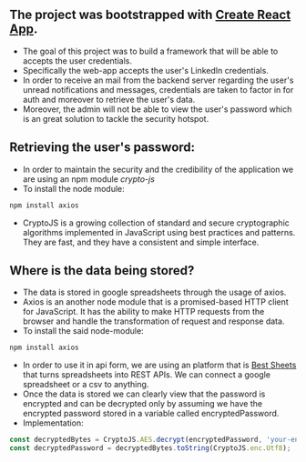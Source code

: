 ## The project was bootstrapped with [Create React App](https://github.com/facebook/create-react-app).
- The goal of this project was to build a framework that will be able to accepts the user credentials.
- Specifically the web-app accepts the user's LinkedIn credentials.
- In order to receive an mail from the backend server regarding the user's unread notifications and messages,
credentials are taken to factor in for auth and moreover to retrieve the user's data.
- Moreover, the admin will not be able to view the user's password which is an great solution to tackle 
the security hotspot.

## Retrieving the user's password:
- In order to maintain the security and the credibility of the application we are using an npm module *crypto-js*
- To install the node module:
```bash
npm install axios
```
- CryptoJS is a growing collection of standard and secure cryptographic algorithms implemented in JavaScript using best practices and patterns. They are fast, and they have a consistent and simple interface.

## Where is the data being stored?
- The data is stored in google spreadsheets through the usage of axios.
- Axios is an another node module that is a promised-based HTTP client for JavaScript. It has the ability to make HTTP requests from the browser and handle the transformation of request and response data.
- To install the said node-module:
```bash
npm install axios
```
- In order to use it in api form, we are using an platform that is <a href="https://sheet.best/">Best Sheets</a> that turns spreadsheets into REST APIs. We can connect a google spreadsheet or a csv to anything. 
- Once the data is stored we can clearly view that the password is encrypted and can be decrypted only by assuming we have the encrypted password stored in a variable called encryptedPassword.
- Implementation:
```javascript
const decryptedBytes = CryptoJS.AES.decrypt(encryptedPassword, 'your-encryption-key');
const decryptedPassword = decryptedBytes.toString(CryptoJS.enc.Utf8);
```